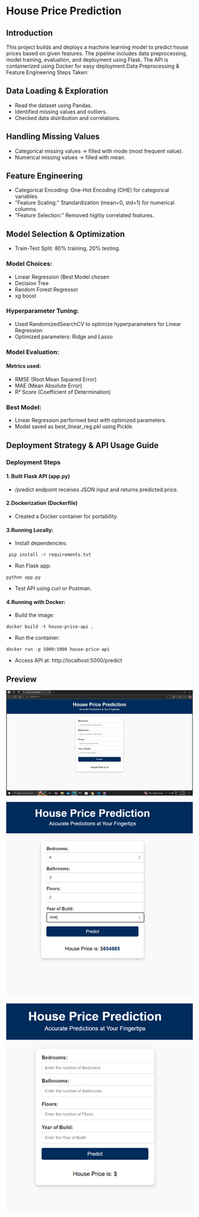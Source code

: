 # House Price Prediction 


## Introduction
This project builds and deploys a machine learning model to predict house prices based on given features. The pipeline includes data preprocessing, model training, evaluation, and deployment using Flask. The API is containerized using Docker for easy deployment.Data Preprocessing & Feature Engineering
Steps Taken:

## Data Loading & Exploration

- Read the dataset using Pandas.
- Identified missing values and outliers.
- Checked data distribution and correlations.

## Handling Missing Values

- Categorical missing values → filled with mode (most frequent value).
- Numerical missing values → filled with mean.

## Feature Engineering

- Categorical Encoding: One-Hot Encoding (OHE) for categorical variables.
- "Feature Scaling:" Standardization (mean=0, std=1) for numerical columns.
- "Feature Selection:" Removed highly correlated features.

## Model Selection & Optimization

- Train-Test Split: 80% training, 20% testing.

### Model Choices:

- Linear Regression (Best Model chosen
- Decision Tree
- Random Forest Regressor 
- xg boost

### Hyperparameter Tuning:

- Used RandomizedSearchCV to optimize hyperparameters for Linear Regression
- Optimized parameters: Ridge and Lasso

### Model Evaluation:

#### Metrics used:
- RMSE (Root Mean Squared Error)
- MAE (Mean Absolute Error)
- R² Score (Coefficient of Determination)

### Best Model:

- Linear Regression performed best with optimized parameters.
- Model saved as best_linear_reg.pkl using Pickle.

## Deployment Strategy & API Usage Guide

### Deployment Steps

#### 1. Built Flask API (app.py)

- /predict endpoint receives JSON input and returns predicted price.

#### 2.Dockerization (Dockerfile)

-  Created a Docker container for portability.

#### 3.Running Locally:

-  Install dependencies:
```
 pip install -r requirements.txt
```
  
-  Run Flask app:
  ```
python app.py
```

-  Test API using curl or Postman.


#### 4.Running with Docker:

-  Build the image:
```
docker build -t house-price-api .
```
  
-  Run the container:
 ```
docker run -p 5000:5000 house-price-api
```
  
-  Access API at: http://localhost:5000/predict

## Preview

![capture_2.png](capture_2.png)

![Capture.PNG](Capture.PNG)

![Capture_1.PNG](Capture_1.PNG)
